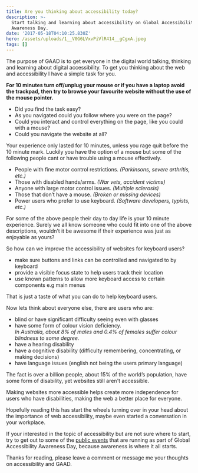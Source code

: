 ```yaml
---
title: Are you thinking about accessibility today?
description: >-
  Start talking and learning about accessibility on Global Accessibility
  Awareness Day.
date: '2017-05-18T04:10:25.830Z'
hero: /assets/uploads/1__V0G6LVxvPiVlR414__gCgxA.jpeg
tags: []
---
```


The purpose of GAAD is to get everyone in the digital world talking, thinking and learning about digital accessibility. To get you thinking about the web and accessibility I have a simple task for you.

**For 10 minutes turn off/unplug your mouse or if you have a laptop avoid the trackpad, then try to browse your favourite website without the use of the mouse pointer.**

*   Did you find the task easy?
*   As you navigated could you follow where you were on the page?
*   Could you interact and control everything on the page, like you could with a mouse?
*   Could you navigate the website at all?

Your experience only lasted for 10 minutes, unless you rage quit before the 10 minute mark. Luckily you have the option of a mouse but some of the following people cant or have trouble using a mouse effectively.

*   People with fine motor control restrictions. _(Parkinsons, severe arthritis, etc.)_
*   Those with disabled hands/arms. _(War vets, accident victims)_
*   Anyone with large motor control issues. _(Multiple sclerosis)_
*   Those that don’t have a mouse. _(Broken or missing devices)_
*   Power users who prefer to use keyboard. _(Software developers, typists, etc.)_

For some of the above people their day to day life is your 10 minute experience. Surely we all know someone who could fit into one of the above descriptions, wouldn’t it be awesome if their experience was just as enjoyable as yours?

So how can we improve the accessibility of websites for keyboard users?

*   make sure buttons and links can be controlled and navigated to by keyboard
*   provide a visible focus state to help users track their location
*   use known patterns to allow more keyboard access to certain components e.g main menus

That is just a taste of what you can do to help keyboard users.

Now lets think about everyone else, there are users who are:

*   blind or have significant difficulty seeing even with glasses
*   have some form of colour vision deficiency.  
    _In Australia, about 8% of males and 0.4% of females suffer colour blindness to some degree._
*   have a hearing disability
*   have a cognitive disability (difficulty remembering, concentrating, or making decisions)
*   have language issues (english not being the users primary language)

The fact is over a billion people, about 15% of the world’s population, have some form of disability, yet websites still aren't accessible.

Making websites more accessible helps create more independence for users who have disabilities, making the web a better place for everyone.

Hopefully reading this has start the wheels turning over in your head about the importance of web accessibility, maybe even started a conversation in your workplace.

If your interested in the topic of accessibility but are not sure where to start, try to get out to some of the [public events](http://globalaccessibilityawarenessday.org/events.html) that are running as part of Global Accessibility Awareness Day, because awareness is where it all starts.

Thanks for reading, please leave a comment or message me your thoughts on accessibility and GAAD.